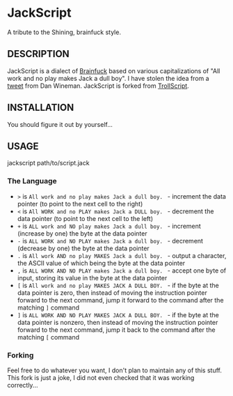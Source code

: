 # JackScript

A tribute to the Shining, brainfuck style.

## DESCRIPTION

JackScript is a dialect of [Brainfuck](http://en.wikipedia.org/wiki/Brainfuck) based on various
capitalizations of "All work and no play makes Jack a dull boy". I have stolen the idea from a
[tweet](https://twitter.com/#!/dwineman/status/19805994867490816) from Dan Wineman. JackScript is
forked from [TrollScript](https://github.com/tombell/trollscript).

## INSTALLATION

You should figure it out by yourself...

## USAGE

jackscript path/to/script.jack

### The Language

* `>` is `All work and no play makes Jack a dull boy. ` - increment the data pointer (to point to the next cell to the right)
* `<` is `All WORK and no PLAY makes Jack a DULL boy. ` - decrement the data pointer (to point to the next cell to the left)
* `+` is `ALL work and NO play makes Jack a dull boy. ` - increment (increase by one) the byte at the data pointer
* `-` is `ALL WORK and NO PLAY makes Jack a dull boy. ` - decrement (decrease by one) the byte at the data pointer
* `.` is `All work AND no play MAKES Jack a dull boy. ` - output a character, the ASCII value of which being the byte at the data pointer
* `,` is `ALL WORK AND NO PLAY makes Jack a dull boy. ` - accept one byte of input, storing its value in the byte at the data pointer
* `[` is `All work and no play MAKES JACK A DULL BOY. ` - if the byte at the data pointer is zero, then instead of moving the instruction pointer forward to the next command, jump it forward to the command after the matching `]` command
* `]` is `ALL WORK AND NO PLAY MAKES JACK A DULL BOY. ` - if the byte at the data pointer is nonzero, then instead of moving the instruction pointer forward to the next command, jump it back to the command after the matching `[` command

### Forking

Feel free to do whatever you want, I don't plan to maintain any of this stuff. This fork is just a joke, I did not even checked that it was working correctly...
